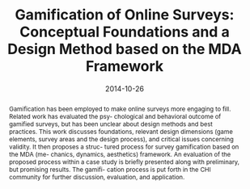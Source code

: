 ---
abstract: Gamification has been employed to make online surveys more engaging to fill.
  Related work has evaluated the psy- chological and behavioral outcome of gamified
  surveys, but has been unclear about design methods and best practices. This work
  discusses foundations, relevant design dimensions (game elements, survey areas and
  the design process), and critical issues concerning validity. It then proposes a
  struc- tured process for survey gamification based on the MDA (me- chanics, dynamics,
  aesthetics) framework. An evaluation of the proposed process within a case study
  is briefly presented along with preliminary, but promising results. The gamifi-
  cation process is put forth in the CHI community for further discussion, evaluation,
  and application.
authors:
- Johannes Harms
- Christoph Wimmer
- Karin Kappel
- Thomas Grechenig
date: '2014-10-26'
featured: false
links:
- name: Publik
  url: https://publik.tuwien.ac.at/showentry.php?ID=235996&lang=2
publication: 'Vortrag: The 8th Nordic Conference on Human-Computer Interaction (NordiCHI`
  2014), Helsinki, Finland; 26.10.2014 - 30.10.2014; in: "Proceedings of the 8th Nordic
  Conference on Human-Computer Interaction: Fun, Fast, Foundational", ACM, (2014),
  ISBN: 978-1-4503-2542-4; S. 565 - 568'
publication_types:
- '1'
publishDate: '2014-10-26'
title: 'Gamification of Online Surveys: Conceptual Foundations and a Design Method
  based on the MDA Framework'
url_pdf: ''
---